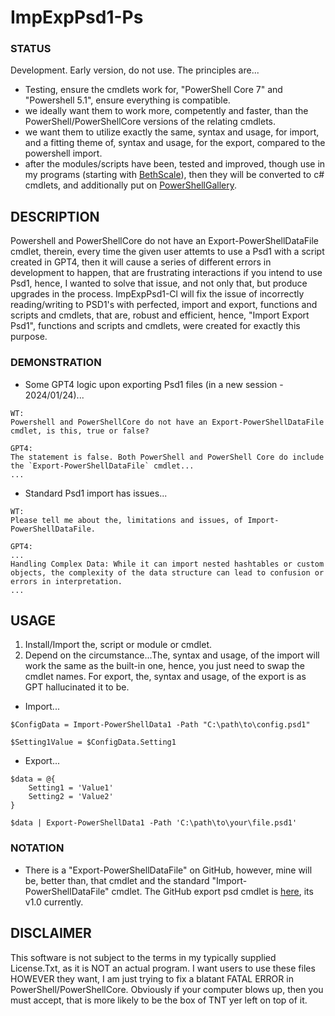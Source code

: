 # ImpExpPsd1-Ps

### STATUS
Development. Early version, do not use. The principles are...
- Testing, ensure the cmdlets work for, "PowerShell Core 7" and "Powershell 5.1", ensure everything is compatible.
- we ideally want them to work more, competently and faster, than the PowerShell/PowerShellCore versions of the relating cmdlets.
- we want them to utilize exactly the same, syntax and usage, for import, and a fitting theme of, syntax and usage, for the export, compared to the powershell import.
- after the modules/scripts have been, tested and improved, though use in my programs (starting with [BethScale](https://github.com/wiseman-timelord/DdsBethScale-PsWhile)), then they will be converted to c# cmdlets, and additionally put on [PowerShellGallery](https://www.powershellgallery.com/packages/). 

## DESCRIPTION
Powershell and PowerShellCore do not have an Export-PowerShellDataFile cmdlet, therein, every time the given user attemts to use a Psd1 with a script created in GPT4, then it will cause a series of different errors in development to happen, that are frustrating interactions if you intend to use Psd1, hence, I wanted to solve that issue, and not only that, but produce upgrades in the process. ImpExpPsd1-Cl will fix the issue of incorrectly reading/writing to PSD1's with perfected, import and export, functions and scripts and cmdlets, that are, robust and efficient, hence, "Import Export Psd1", functions and scripts and cmdlets, were created for exactly this purpose.

### DEMONSTRATION
- Some GPT4 logic upon exporting Psd1 files (in a new session - 2024/01/24)...
```
WT:
Powershell and PowerShellCore do not have an Export-PowerShellDataFile cmdlet, is this, true or false?

GPT4:
The statement is false. Both PowerShell and PowerShell Core do include the `Export-PowerShellDataFile` cmdlet...
...
```
- Standard Psd1 import has issues...
```
WT:
Please tell me about the, limitations and issues, of Import-PowerShellDataFile.

GPT4: 
...
Handling Complex Data: While it can import nested hashtables or custom objects, the complexity of the data structure can lead to confusion or errors in interpretation.
...
```

## USAGE
1. Install/Import the, script or module or cmdlet. 
2. Depend on the circumstance...The, syntax and usage, of the import will work the same as the built-in one, hence, you just need to swap the cmdlet names. For export, the, syntax and usage, of the export is as GPT hallucinated it to be.
- Import...
```
$ConfigData = Import-PowerShellData1 -Path "C:\path\to\config.psd1"

$Setting1Value = $ConfigData.Setting1
```
- Export...
```
$data = @{
    Setting1 = 'Value1'
    Setting2 = 'Value2'
}

$data | Export-PowerShellData1 -Path 'C:\path\to\your\file.psd1'
```

### NOTATION
- There is a "Export-PowerShellDataFile" on GitHub, however, mine will be, better than, that cmdlet and the standard "Import-PowerShellDataFile" cmdlet. The GitHub export psd cmdlet is [here](https://github.com/rhubarb-geek-nz/PowerShellDataFile/), its v1.0 currently.

## DISCLAIMER
This software is not subject to the terms in my typically supplied License.Txt, as it is NOT an actual program. I want users to use these files HOWEVER they want, I am just trying to fix a blatant FATAL ERROR in PowerShell/PowerShellCore. Obviously if your computer blows up, then you must accept, that is more likely to be the box of TNT yer left on top of it.


